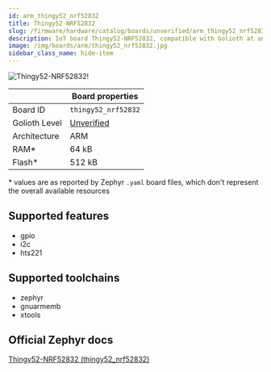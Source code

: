 ```yaml
---
id: arm_thingy52_nrf52832
title: Thingy52-NRF52832
slug: /firmware/hardware/catalog/boards/unverified/arm_thingy52_nrf52832
description: IoT board Thingy52-NRF52832, compatible with Golioth at unverified level.
image: /img/boards/arm/thingy52_nrf52832.jpg
sidebar_class_name: hide-item
---
```


[//]: # (This is an auto-generated file, do not edit! Changes to it will be lost upon re-generation)

![Thingy52-NRF52832!](/img/boards/arm/thingy52_nrf52832.jpg "Thingy52-NRF52832")

|                | Board properties     |
| -------------  | -------------------- |
| Board ID       | `thingy52_nrf52832` |
| Golioth Level  | [Unverified](/firmware/hardware#unverified-boards) |
| Architecture   | ARM |
| RAM*           | 64 kB |
| Flash*         | 512 kB |

\* values are as reported by Zephyr `.yaml` board files, which don't represent the overall available resources



## Supported features

* gpio
* i2c
* hts221

## Supported toolchains

* zephyr
* gnuarmemb
* xtools

## Official Zephyr docs

[Thingy52-NRF52832 (thingy52_nrf52832)](https://docs.zephyrproject.org/3.6.0/boards/arm/thingy52_nrf52832/doc/index.html)

